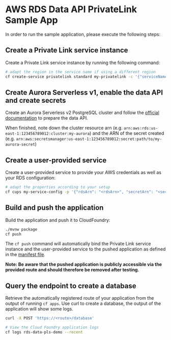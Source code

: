 # AWS RDS Data API PrivateLink Sample App

In order to run the sample application, please execute the following steps:

## Create a Private Link service instance

Create a Private Link service instance by running the following command:

```bash
# adapt the region in the service name if using a different region
cf create-service privatelink standard my-privatelink -c '{"serviceName": "com.amazonaws.eu-central-1.rds-data"}'
```

## Create Aurora Serverless v1, enable the data API and create secrets

Create an Aurora Serverless v2 PostgreSQL cluster and follow the [official documentation](https://docs.aws.amazon.com/AmazonRDS/latest/AuroraUserGuide/data-api.html#data-api.access)
to prepare the data API.

When finished, note down the cluster resource arn (e.g. `arn:aws:rds:us-east-1:123456789012:cluster:my-aurora`)
and the ARN of the secret created (e.g. `arn:aws:secretsmanager:us-east-1:123456789012:secret:path/to/my-aurora-secret`)

## Create a user-provided service

Create a user-provided service to provide your AWS credentials as well as your RDS configuration:

```bash
# adapt the properties according to your setup
cf cups my-service-config -p '{"rdsArn": "<rdsArn>", "secretArn": "<secretArn>", "accessKeyId": "<accessKeyId>", "secretAccessKey": "<secretAccessKey>", "region": "<awsRegion>"}'
```

## Build and push the application

Build the application and push it to CloudFoundry:

```bash
./mvnw package
cf push
```

The `cf push` command will automatically bind the Private Link service instance and the user-provided service to the pushed application
as defined in the [manifest file](manifest.yml).

**Note: Be aware that the pushed application is publicly accessible via the provided route and should therefore be removed after testing.**

## Query the endpoint to create a database

Retrieve the automatically registered route of your application from the output of running `cf apps`.
Use curl to create a database, the output of the application will show some logs.

```bash
curl -X POST 'https://<route>/database'

# View the Cloud Foundry application logs
cf logs rds-data-pls-demo --recent
```
